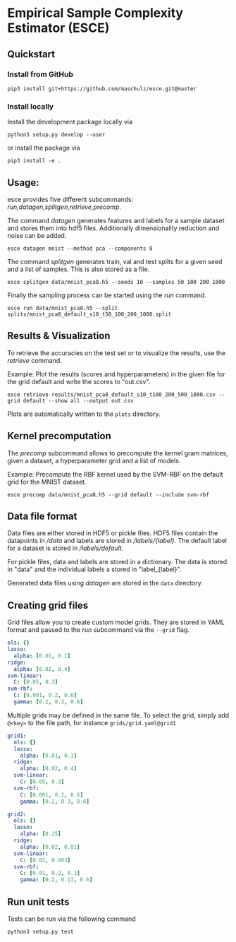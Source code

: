 # Empirical Sample Complexity Estimator (ESCE)

## Quickstart

### Install from GitHub

```
pip3 install git+https://github.com/maschulz/esce.git@master
```

### Install locally

Install the development package locally via

```
python3 setup.py develop --user
```

or install the package via

```
pip3 install -e .
```

## Usage:

esce provides five different subcommands: *run,datagen,splitgen,retrieve,precomp*.

The command *datagen* generates features and labels for a sample dataset and stores them into hdf5 files.
Additionally dimensionality reduction and noise can be added.

```
esce datagen mnist --method pca --components 8
```

The command *splitgen* generates train, val and test splits for a given seed and a list of samples.
This is also stored as a file.

```
esce splitgen data/mnist_pca8.h5 --seeds 10 --samples 50 100 200 1000
```

Finally the sampling process can be started using the *run* command.

```
esce run data/mnist_pca8.h5 --split splits/mnist_pca8_default_s10_t50_100_200_1000.split
```

## Results & Visualization

To retrieve the accuracies on the test set or to visualize the results, use the *retrieve* command.

Example: Plot the results (scores and hyperparameters) in the given file for the grid default and write the scores to "out.csv".

```
esce retrieve results/mnist_pca8_default_s10_t100_200_500_1000.csv --grid default --show all --output out.csv
```

Plots are automatically written to the `plots` directory.

## Kernel precomputation

The *precomp* subcommand allows to precompute the kernel gram matrices,
given a dataset, a hyperparameter grid and a list of models.

Example: Precompute the RBF kernel used by the SVM-RBF on the default grid for the MNIST dataset.

```
esce precomp data/mnist_pca8.h5 --grid default --include svm-rbf
```

## Data file format

Data files are either stored in HDF5 or pickle files.
HDF5 files contain the datapoints in */data* and labels are stored in */labels/{label}*.
The default label for a dataset is stored in */labels/default*.

For pickle files, data and labels are stored in a dictionary.
The data is stored in "data" and the individual labels a stored in "label_{label}".

Generated data files using *datagen* are stored in the `data` directory.

## Creating grid files

Grid files allow you to create custom model grids.
They are stored in YAML format and passed to the *run* subcommand via the `--grid` flag.

```yaml
ols: {}
lasso:
  alpha: [0.01, 0.1]
ridge:
  alpha: [0.02, 0.4]
svm-linear:
  C: [0.05, 0.3]
svm-rbf:
  C: [0.001, 0.2, 0.6]
  gamma: [0.2, 0.3, 0.6]
```

Multiple grids may be defined in the same file.
To select the grid, simply add `@<key>` to the file path,
for instance `grids/grid.yaml@grid1`

```yaml
grid1:
  ols: {}
  lasso:
    alpha: [0.01, 0.1]
  ridge:
    alpha: [0.02, 0.4]
  svm-linear:
    C: [0.05, 0.3]
  svm-rbf:
    C: [0.001, 0.2, 0.6]
    gamma: [0.2, 0.3, 0.6]

grid2:
  ols: {}
  lasso:
    alpha: [0.25]
  ridge:
    alpha: [0.02, 0.01]
  svm-linear:
    C: [0.02, 0.003]
  svm-rbf:
    C: [0.01, 0.2, 0.3]
    gamma: [0.2, 0.13, 0.6]
```

## Run unit tests

Tests can be run via the following command

```
python3 setup.py test
```
